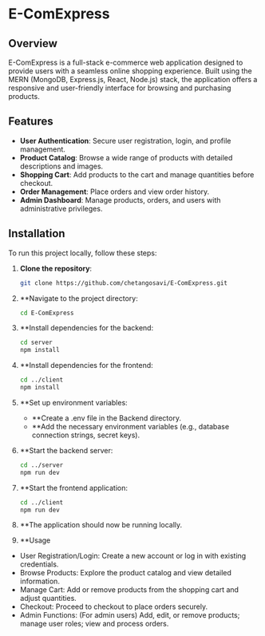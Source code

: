# E-ComExpress

## Overview

E-ComExpress is a full-stack e-commerce web application designed to provide users with a seamless online shopping experience. Built using the MERN (MongoDB, Express.js, React, Node.js) stack, the application offers a responsive and user-friendly interface for browsing and purchasing products.

## Features

- **User Authentication**: Secure user registration, login, and profile management.
- **Product Catalog**: Browse a wide range of products with detailed descriptions and images.
- **Shopping Cart**: Add products to the cart and manage quantities before checkout.
- **Order Management**: Place orders and view order history.
- **Admin Dashboard**: Manage products, orders, and users with administrative privileges.

## Installation

To run this project locally, follow these steps:

1. **Clone the repository**:

   ```bash
   git clone https://github.com/chetangosavi/E-ComExpress.git

2. **Navigate to the project directory:

   ```bash
   cd E-ComExpress


3. **Install dependencies for the backend:

   ```bash
   cd server
   npm install

   
4. **Install dependencies for the frontend:

   ```bash
   cd ../client
   npm install

   
5. **Set up environment variables:
   - **Create a .env file in the Backend directory.
   - **Add the necessary environment variables (e.g., database connection strings, secret keys).

6. **Start the backend server:

      ```bash
      cd ../server
      npm run dev


7. **Start the frontend application:

      ```bash
      cd ../client
      npm run dev


8. **The application should now be running locally.

9. **Usage
- User Registration/Login: Create a new account or log in with existing credentials.
- Browse Products: Explore the product catalog and view detailed information.
- Manage Cart: Add or remove products from the shopping cart and adjust quantities.
- Checkout: Proceed to checkout to place orders securely.
- Admin Functions: (For admin users) Add, edit, or remove products; manage user roles; view and process orders.
